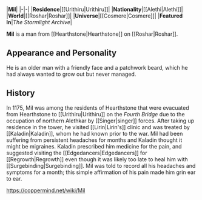 |**Mil**|
|-|-|
|**Residence**|[[Urithiru\|Urithiru]]|
|**Nationality**|[[Alethi\|Alethi]]|
|**World**|[[Roshar\|Roshar]]|
|**Universe**|[[Cosmere\|Cosmere]]|
|**Featured In**|*The Stormlight Archive*|

**Mil** is a man from [[Hearthstone\|Hearthstone]] on [[Roshar\|Roshar]].

## Appearance and Personality
He is an older man with a friendly face and a patchwork beard, which he had always wanted to grow out but never managed.

## History
In 1175, Mil was among the residents of Hearthstone that were evacuated from Hearthstone to [[Urithiru\|Urithiru]] on the *Fourth Bridge* due to the occupation of northern Alethkar by [[Singer\|singer]] forces. After taking up residence in the tower, he visited [[Lirin\|Lirin's]] clinic and was treated by [[Kaladin\|Kaladin]], whom he had known prior to the war. Mil had been suffering from persistent headaches for months and Kaladin thought it might be migraines. Kaladin prescribed him medicine for the pain, and suggested visiting the [[Edgedancers\|Edgedancers]] for [[Regrowth\|Regrowth]] even though it was likely too late to heal him with [[Surgebinding\|Surgebinding]]. Mil was told to record all his headaches and symptoms for a month; this simple affirmation of his pain made him grin ear to ear.



https://coppermind.net/wiki/Mil